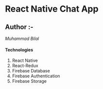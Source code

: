 # React Native Chat App
## Author :-
*Muhammad Bilal*
#### Technologies
1. React Native
2. React-Redux
3. Firebase Database
4. Firebase Authentication
5. Firebase Storage 


